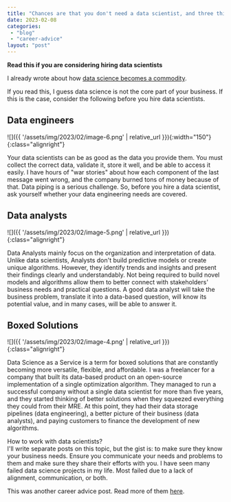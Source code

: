 ```yaml
---
title: "Chances are that you don't need a data scientist, and three things to consider before hiring one."
date: 2023-02-08
categories: 
 - "blog"
 - "career-advice"
layout: "post"
---
```


**Read this if you are considering hiring data scientists**

I already wrote about how [data science becomes a commodity](https://gorelik.net/2023/02/07/data-science-reality-check-my-predictions-come-true-or-a-piece-of-advice-to-young-data-scientists/).

If you read this, I guess data science is not the core part of your business. If this is the case, consider the following before you hire data scientists.

## Data engineers 

![]({{ '/assets/img/2023/02/image-6.png' | relative_url }}){:width="150"}{:class="alignright"}

Your data scientists can be as good as the data you provide them. You must collect the correct data, validate it, store it well, and be able to access it easily. I have hours of "war stories" about how each component of the last message went wrong, and the company burned tons of money because of that. Data piping is a serious challenge. So, before you hire a data scientist, ask yourself whether your data engineering needs are covered.

## Data analysts 

![]({{ '/assets/img/2023/02/image-5.png' | relative_url }}){:class="alignright"}

Data Analysts mainly focus on the organization and interpretation of data. Unlike data scientists, Analysts don't build predictive models or create unique algorithms. However, they identify trends and insights and present their findings clearly and understandably. Not being required to build novel models and algorithms allow them to better connect with stakeholders' business needs and practical questions. A good data analyst will take the business problem, translate it into a data-based question, will know its potential value, and in many cases, will be able to answer it.

## Boxed Solutions

![]({{ '/assets/img/2023/02/image-4.png' | relative_url }}){:class="alignright"}

Data Science as a Service is a term for boxed solutions that are constantly becoming more versatile, flexible, and affordable. I was a freelancer for a company that built its data-based product on an open-source implementation of a single optimization algorithm. They managed to run a successful company without a single data scientist for more than five years, and they started thinking of better solutions when they squeezed everything they could from their MRE. At this point, they had their data storage pipelines (data engineering), a better picture of their business (data analysts), and paying customers to finance the development of new algorithms.

How to work with data scientists?<br>I'll write separate posts on this topic, but the gist is: to make sure they know your business needs. Ensure you communicate your needs and problems to them and make sure they share their efforts with you. I have seen many failed data science projects in my life. Most failed due to a lack of alignment, communication, or both.

This was another career advice post. Read more of them [here](https://gorelik.net/category/career-advice/).
